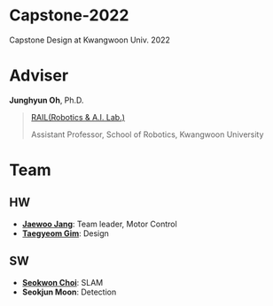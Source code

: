 # Capstone-2022
Capstone Design at Kwangwoon Univ. 2022

# Adviser
**Junghyun Oh**, Ph.D.
> [RAIL(Robotics & A.I. Lab.)](http://robotailab.net/index.html)
>
> Assistant Professor, School of Robotics, Kwangwoon University

# Team
## HW
- [**Jaewoo Jang**](https://github.com/wodnek1996): Team leader, Motor Control
- [**Taegyeom Gim**](https://github.com/GYEOMGYEOM): Design
## SW
- [**Seokwon Choi**](https://github.com/csw609): SLAM
- **Seokjun Moon**: Detection

